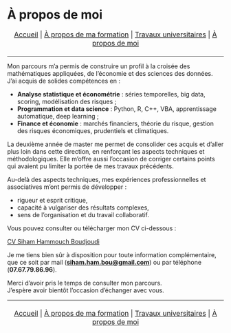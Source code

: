# À propos de moi
<nav style="text-align:center; font-size:16px; margin-bottom:20px;">
  <a href="index.md">Accueil</a> |
  <a href="matieres.md">À propos de ma formation</a> |
  <a href="projets.md">Travaux universitaires</a> |
  <a href="cv.md">À propos de moi</a>
</nav>

---

Mon parcours m’a permis de construire un profil à la croisée des mathématiques appliquées, de l’économie et des sciences des données.  
J’ai acquis de solides compétences en :  
- **Analyse statistique et économétrie** : séries temporelles, big data, scoring, modélisation des risques ;  
- **Programmation et data science** : Python, R, C++, VBA, apprentissage automatique, deep learning ;  
- **Finance et économie** : marchés financiers, théorie du risque, gestion des risques économiques, prudentiels et climatiques.  

La deuxième année de master me permet de consolider ces acquis et d’aller plus loin dans cette direction, en renforçant les aspects techniques et méthodologiques. Elle m’offre aussi l’occasion de corriger certains points qui avaient pu limiter la portée de mes travaux précédents.  

Au-delà des aspects techniques, mes expériences professionnelles et associatives m’ont permis de développer :  
- rigueur et esprit critique,  
- capacité à vulgariser des résultats complexes,  
- sens de l’organisation et du travail collaboratif.

Vous pouvez consulter ou télécharger mon CV ci-dessous : 

[CV Siham Hammouch Boudjoudi](CV_fr.pdf) 

Je me tiens bien sûr à disposition pour toute information complémentaire, que ce soit par mail (**siham.ham.bou@gmail.com**) ou par téléphone (**07.67.79.86.96**).  

Merci d’avoir pris le temps de consulter mon parcours.  
J’espère avoir bientôt l’occasion d’échanger avec vous.

---

<nav style="text-align:center; font-size:16px; margin-top:20px;">
  <a href="index.html">Accueil</a> |
  <a href="matieres.html">À propos de ma formation</a> |
  <a href="projets.html">Travaux universitaires</a> |
  <a href="cv.html">À propos de moi</a>
</nav>
